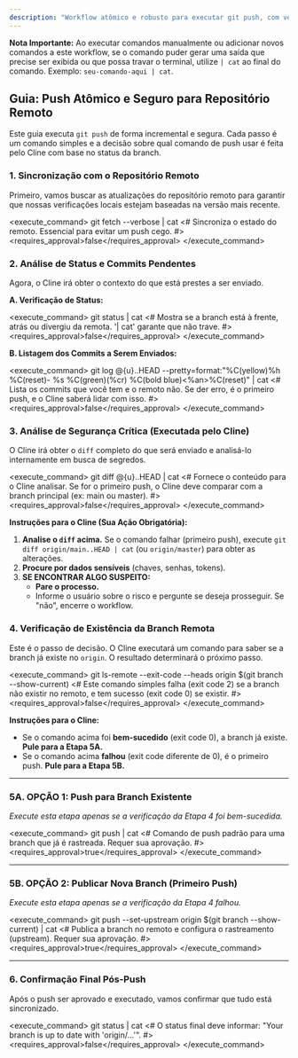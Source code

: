 ```yaml
---
description: "Workflow atômico e robusto para executar git push, com verificações de segurança e lógica de decisão gerenciada pelo Cline."
---
```


**Nota Importante:** Ao executar comandos manualmente ou adicionar novos comandos a este workflow, se o comando puder gerar uma saída que precise ser exibida ou que possa travar o terminal, utilize `| cat` ao final do comando. Exemplo: `seu-comando-aqui | cat`.

## Guia: Push Atômico e Seguro para Repositório Remoto

Este guia executa `git push` de forma incremental e segura. Cada passo é um comando simples e a decisão sobre qual comando de push usar é feita pelo Cline com base no status da branch.

### 1. Sincronização com o Repositório Remoto
Primeiro, vamos buscar as atualizações do repositório remoto para garantir que nossas verificações locais estejam baseadas na versão mais recente.

<execute_command>
<command>git fetch --verbose | cat</command>
<# Sincroniza o estado do remoto. Essencial para evitar um push cego. #>
<requires_approval>false</requires_approval>
</execute_command>

### 2. Análise de Status e Commits Pendentes
Agora, o Cline irá obter o contexto do que está prestes a ser enviado.

**A. Verificação de Status:**

<execute_command>
<command>git status | cat</command>
<# Mostra se a branch está à frente, atrás ou divergiu da remota. '| cat' garante que não trave. #>
<requires_approval>false</requires_approval>
</execute_command>

**B. Listagem dos Commits a Serem Enviados:**

<execute_command>
<command>git log @{u}..HEAD --pretty=format:"%C(yellow)%h %C(reset)- %s %C(green)(%cr) %C(bold blue)<%an>%C(reset)" | cat</command>
<# Lista os commits que você tem e o remoto não. Se der erro, é o primeiro push, e o Cline saberá lidar com isso. #>
<requires_approval>false</requires_approval>
</execute_command>

### 3. Análise de Segurança Crítica (Executada pelo Cline)
O Cline irá obter o `diff` completo do que será enviado e analisá-lo internamente em busca de segredos.

<execute_command>
<command>git diff @{u}..HEAD | cat</command>
<# Fornece o conteúdo para o Cline analisar. Se for o primeiro push, o Cline deve comparar com a branch principal (ex: main ou master). #>
<requires_approval>false</requires_approval>
</execute_command>

**Instruções para o Cline (Sua Ação Obrigatória):**
1.  **Analise o `diff` acima.** Se o comando falhar (primeiro push), execute `git diff origin/main..HEAD | cat` (ou `origin/master`) para obter as alterações.
2.  **Procure por dados sensíveis** (chaves, senhas, tokens).
3.  **SE ENCONTRAR ALGO SUSPEITO:**
    *   **Pare o processo.**
    *   Informe o usuário sobre o risco e pergunte se deseja prosseguir. Se "não", encerre o workflow.

### 4. Verificação de Existência da Branch Remota
Este é o passo de decisão. O Cline executará um comando para saber se a branch já existe no `origin`. O resultado determinará o próximo passo.

<execute_command>
<command>git ls-remote --exit-code --heads origin $(git branch --show-current)</command>
<# Este comando simples falha (exit code 2) se a branch não existir no remoto, e tem sucesso (exit code 0) se existir. #>
<requires_approval>false</requires_approval>
</execute_command>

**Instruções para o Cline:**
*   Se o comando acima foi **bem-sucedido** (exit code 0), a branch já existe. **Pule para a Etapa 5A.**
*   Se o comando acima **falhou** (exit code diferente de 0), é o primeiro push. **Pule para a Etapa 5B.**

---
### 5A. OPÇÃO 1: Push para Branch Existente
*Execute esta etapa apenas se a verificação da Etapa 4 foi bem-sucedida.*

<execute_command>
<command>git push | cat</command>
<# Comando de push padrão para uma branch que já é rastreada. Requer sua aprovação. #>
<requires_approval>true</requires_approval>
</execute_command>

---
### 5B. OPÇÃO 2: Publicar Nova Branch (Primeiro Push)
*Execute esta etapa apenas se a verificação da Etapa 4 falhou.*

<execute_command>
<command>git push --set-upstream origin $(git branch --show-current) | cat</command>
<# Publica a branch no remoto e configura o rastreamento (upstream). Requer sua aprovação. #>
<requires_approval>true</requires_approval>
</execute_command>

---
### 6. Confirmação Final Pós-Push
Após o push ser aprovado e executado, vamos confirmar que tudo está sincronizado.

<execute_command>
<command>git status | cat</command>
<# O status final deve informar: "Your branch is up to date with 'origin/...'". #>
<requires_approval>false</requires_approval>
</execute_command>
